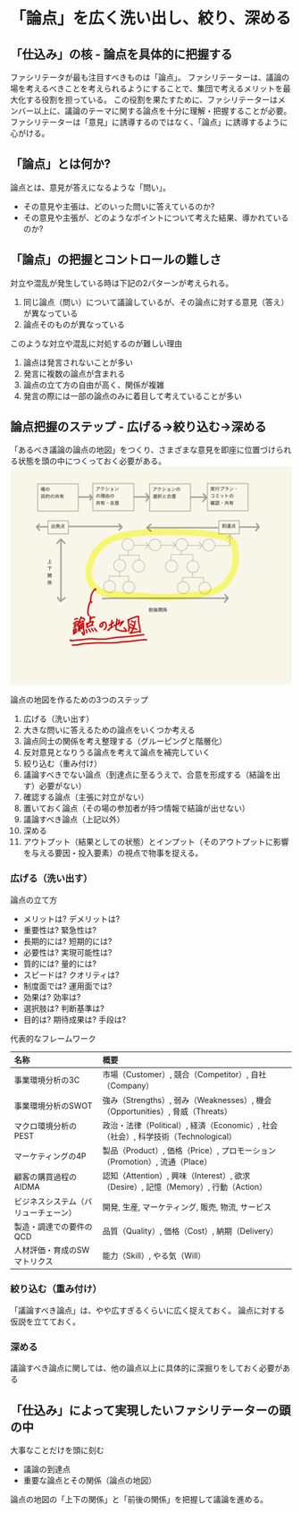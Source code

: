 # 「論点」を広く洗い出し、絞り、深める

## 「仕込み」の核 - 論点を具体的に把握する
ファシリテータが最も注目すべきものは「論点」。
ファシリテーターは、議論の場を考えるべきことを考えられるようにすることで、集団で考えるメリットを最大化する役割を担っている。
この役割を果たすために、ファシリテーターはメンバー以上に、議論のテーマに関する論点を十分に理解・把握することが必要。
ファシリテーターは「意見」に誘導するのではなく、「論点」に誘導するように心がける。

## 「論点」とは何か?
論点とは、意見が答えになるような「問い」。
- その意見や主張は、どのいった問いに答えているのか?
- その意見や主張が、どのようなポイントについて考えた結果、導かれているのか?

## 「論点」の把握とコントロールの難しさ
対立や混乱が発生している時は下記の2パターンが考えられる。
1. 同じ論点（問い）について議論しているが、その論点に対する意見（答え）が異なっている
2. 論点そのものが異なっている

このような対立や混乱に対処するのが難しい理由
1. 論点は発言されないことが多い
2. 発言に複数の論点が含まれる
3. 論点の立て方の自由が高く、関係が複雑
4. 発言の際には一部の論点のみに着目して考えていることが多い

## 論点把握のステップ - 広げる→絞り込む→深める
「あるべき議論の論点の地図」をつくり、さまざまな意見を即座に位置づけられる状態を頭の中につくっておく必要がある。
![論点の地図](https://raw.githubusercontent.com/DaiAoki/globis-methods-of-facilitation/master/images/05-01.jpg)

論点の地図を作るための3つのステップ
1. 広げる（洗い出す）
  1. 大きな問いに答えるための論点をいくつか考える
  2. 論点同士の関係を考え整理する（グルーピングと階層化）
  3. 反対意見となりうる論点を考えて論点を補完していく
2. 絞り込む（重み付け）
  1. 議論すべきでない論点（到達点に至るうえで、合意を形成する（結論を出す）必要がない）
  2. 確認する論点（主張に対立がない）
  3. 置いておく論点（その場の参加者が持つ情報で結論が出せない）
  4. 議論すべき論点（上記以外）
3. 深める
  1. アウトプット（結果としての状態）とインプット（そのアウトプットに影響を与える要因・投入要素）の視点で物事を捉える。

### 広げる（洗い出す）
論点の立て方
- メリットは? デメリットは?
- 重要性は? 緊急性は?
- 長期的には? 短期的には?
- 必要性は? 実現可能性は?
- 質的には? 量的には?
- スピードは? クオリティは?
- 制度面では? 運用面では?
- 効果は? 効率は?
- 選択肢は? 判断基準は?
- 目的は? 期待成果は? 手段は?

代表的なフレームワーク

| 名称                                 | 概要                                                                                |
|:-------------------------------------|:------------------------------------------------------------------------------------|
| 事業環境分析の3C                     | 市場（Customer）, 競合（Competitor）, 自社（Company）                               |
| 事業環境分析のSWOT                   | 強み（Strengths）, 弱み（Weaknesses）, 機会（Opportunities）, 脅威（Threats）       |
| マクロ環境分析のPEST                 | 政治・法律（Political）, 経済（Economic）, 社会（社会）, 科学技術（Technological）  |
| マーケティングの4P                   | 製品（Product）, 価格（Price）, プロモーション（Promotion）, 流通（Place）          |
| 顧客の購買過程のAIDMA                | 認知（Attention）, 興味（Interest）, 欲求（Desire）, 記憶（Memory）, 行動（Action） |
| ビジネスシステム（バリューチェーン） | 開発, 生産, マーケティング, 販売, 物流, サービス                                    |
| 製造・調達での要件のQCD              | 品質（Quality）, 価格（Cost）, 納期（Delivery）                                     |
| 人材評価・育成のSWマトリクス         | 能力（Skill）, やる気（Will）                                                       |


### 絞り込む（重み付け）
「議論すべき論点」は、やや広すぎるくらいに広く捉えておく。
論点に対する仮説を立てておく。

### 深める
議論すべき論点に関しては、他の論点以上に具体的に深掘りをしておく必要がある

## 「仕込み」によって実現したいファシリテーターの頭の中
大事なことだけを頭に刻む
- 議論の到達点
- 重要な論点とその関係（論点の地図）

論点の地図の「上下の関係」と「前後の関係」を把握して議論を進める。
